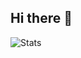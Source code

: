 ## Hi there 👋

![Stats](https://github-readme-stats.vercel.app/api?username=panditlakshya&&show_icons=true&title_color=ffffff&icon_color=bb2acf&text_color=daf7dc&bg_color=151515)
